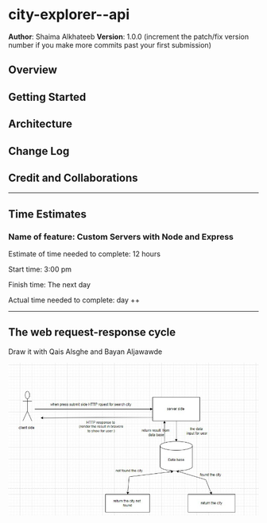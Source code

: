 # city-explorer--api

**Author**: Shaima Alkhateeb
**Version**: 1.0.0 (increment the patch/fix version number if you make more commits past your first submission)

## Overview
<!-- Provide a high level overview of what this application is and why you are building it, beyond the fact that it's an assignment for this class. (i.e. What's your problem domain?) -->

## Getting Started
<!-- What are the steps that a user must take in order to build this app on their own machine and get it running? -->

## Architecture
<!-- Provide a detailed description of the application design. What technologies (languages, libraries, etc) you're using, and any other relevant design information. -->

## Change Log
<!-- Use this area to document the iterative changes made to your application as each feature is successfully implemented. Use time stamps. Here's an example:

01-01-2001 4:59pm - Application now has a fully-functional express server, with a GET route for the location resource. -->

## Credit and Collaborations
<!-- Give credit (and a link) to other people or resources that helped you build this application. -->

----

## Time Estimates

### Name of feature: Custom Servers with Node and Express

Estimate of time needed to complete: 12 hours

Start time: 3:00 pm

Finish time: The next day

Actual time needed to complete: day ++

----

## The web request-response cycle

Draw it with Qais Alsghe and Bayan Aljawawde

![data-flow](./img/data-flow.jpg)
